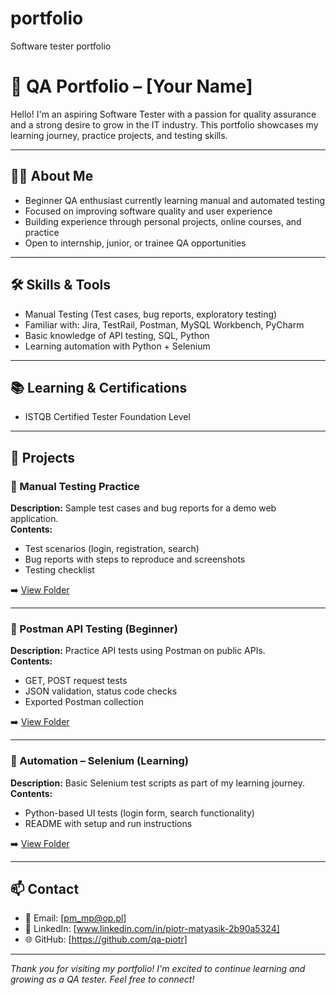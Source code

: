 # portfolio
Software tester portfolio

# 🧪 QA Portfolio – [Your Name]

Hello! I'm an aspiring Software Tester with a passion for quality assurance and a strong desire to grow in the IT industry. This portfolio showcases my learning journey, practice projects, and testing skills.

---

## 👨‍💻 About Me

- Beginner QA enthusiast currently learning manual and automated testing  
- Focused on improving software quality and user experience  
- Building experience through personal projects, online courses, and practice  
- Open to internship, junior, or trainee QA opportunities  

---

## 🛠️ Skills & Tools

- Manual Testing (Test cases, bug reports, exploratory testing)  
- Familiar with: Jira, TestRail, Postman, MySQL Workbench, PyCharm 
- Basic knowledge of API testing, SQL, Python
- Learning automation with Python + Selenium  

---

## 📚 Learning & Certifications

- ISTQB Certified Tester Foundation Level
 

---

## 📁 Projects

### 🔹 Manual Testing Practice  
**Description:** Sample test cases and bug reports for a demo web application.  
**Contents:**  
- Test scenarios (login, registration, search)  
- Bug reports with steps to reproduce and screenshots  
- Testing checklist  

➡️ [View Folder](manual-testing/)  

---

### 🔹 Postman API Testing (Beginner)  
**Description:** Practice API tests using Postman on public APIs.  
**Contents:**  
- GET, POST request tests  
- JSON validation, status code checks  
- Exported Postman collection  

➡️ [View Folder](api-testing/)  

---

### 🔹 Automation – Selenium (Learning)  
**Description:** Basic Selenium test scripts as part of my learning journey.  
**Contents:**  
- Python-based UI tests (login form, search functionality)  
- README with setup and run instructions  

➡️ [View Folder](selenium-tests/)  

---

## 📫 Contact

- 📧 Email: [pm_mp@op.pl]  
- 💼 LinkedIn: [www.linkedin.com/in/piotr-matyasik-2b90a5324]  
- 🌐 GitHub: [https://github.com/qa-piotr]  

---

_Thank you for visiting my portfolio! I'm excited to continue learning and growing as a QA tester. Feel free to connect!_
